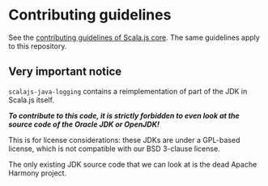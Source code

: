 # Contributing guidelines

See the [contributing guidelines of Scala.js core](https://github.com/scala-js/scala-js/blob/main/CONTRIBUTING.md).
The same guidelines apply to this repository.

## Very important notice

`scalajs-java-logging` contains a reimplementation of part of the JDK in Scala.js itself.

***To contribute to this code, it is strictly forbidden to even look at the
source code of the Oracle JDK or OpenJDK!***

This is for license considerations: these JDKs are under a GPL-based license,
which is not compatible with our BSD 3-clause license.

The only existing JDK source code that we can look at is the dead Apache
Harmony project.
